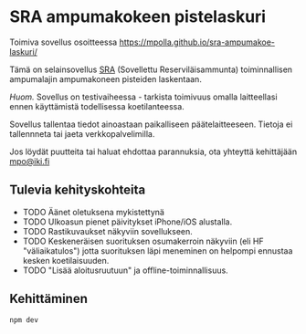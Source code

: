 # SRA ampumakokeen pistelaskuri

Toimiva sovellus osoitteessa https://mpolla.github.io/sra-ampumakoe-laskuri/

Tämä on selainsovellus [SRA](https://resul.fi/sra/) (Sovellettu Reserviläisammunta) toiminnallisen ampumalajin 
ampumakoneen pisteiden laskentaan.

*Huom.* Sovellus on testivaiheessa - tarkista toimivuus omalla laitteellasi ennen käyttämistä todellisessa koetilanteessa.

Sovellus tallentaa tiedot ainoastaan paikalliseen päätelaitteeseen. Tietoja ei tallennneta tai jaeta verkkopalvelimilla.

Jos löydät puutteita tai haluat ehdottaa parannuksia, ota yhteyttä kehittäjään mpo@iki.fi

## Tulevia kehityskohteita

- TODO Äänet oletuksena mykistettynä
- TODO Ulkoasun pienet päivitykset iPhone/iOS alustalla.
- TODO Rastikuvaukset näkyviin sovellukseen.
- TODO Keskeneräisen suorituksen osumakerroin näkyviin (eli HF "väliaikatulos") jotta suorituksen läpi meneminen on helpompi ennustaa kesken koetilaisuuden.
- TODO "Lisää aloitusruutuun" ja offline-toiminnallisuus.

## Kehittäminen

    npm dev



<!--

Kehittäjän muistiinpanoja..

Kuvien generointi

  convert -background transparent -resize 64x64 -gravity center -extent 64x64 -define 'icon:auto-resize=16,24,32,64' public/logo.svg public/favicon.ico

Kuvien (Public Domain) lähteet

https://www.dvidshub.net/image/7873037/army-reserve-sgt-christine-won-and-army-reserve-1st-lt-jessica-romero-fire-glocks



-->
